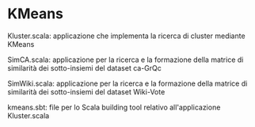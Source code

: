 # KMeans

Kluster.scala: applicazione che implementa la ricerca di cluster mediante KMeans

SimCA.scala: applicazione per la ricerca e la formazione della matrice di similarità dei sotto-insiemi del dataset ca-GrQc

SimWiki.scala: applicazione per la ricerca e la formazione della matrice di similarità dei sotto-insiemi del dataset Wiki-Vote

kmeans.sbt: file per lo Scala building tool relativo all'applicazione Kluster.scala

